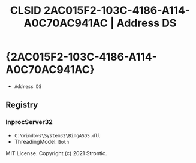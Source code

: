 ﻿---
title: "CLSID 2AC015F2-103C-4186-A114-A0C70AC941AC | Address DS"
excerpt: What is COM-Object CLSID 2AC015F2-103C-4186-A114-A0C70AC941AC?
---

# {2AC015F2-103C-4186-A114-A0C70AC941AC}

* `Address DS`

## Registry


### InprocServer32

* `C:\Windows\System32\BingASDS.dll`
* ThreadingModel: `Both`

MIT License. Copyright (c) 2021 Strontic.


